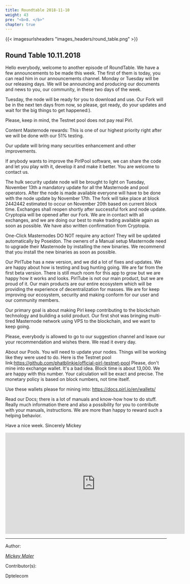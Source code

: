 ```yaml
---
title: Roundtable 2018-11-10
weight: 43
pre: "<b>8. </b>"
chapter: true
---
```

{{< imagesurlsheaders "images_headers/round_table.png"  >}}


## Round Table 10.11.2018

Hello everybody, welcome to another episode of RoundTable.
We have a few announcements to be made this week.
The first of them is today, you can read him in our announcements channel.
Monday or Tuesday will be our releasing days. We will be announcing and producing our documents and news to you, our community, in these two days of the week.

Tuesday, the node will be ready for you to download and use.
Our Fork will be in the next ten days from now, so please, got ready, do your updates and wait for the big things to get happened:).

Please, keep in mind, the Testnet pool does not pay real Pirl.

Content Masternode rewards: This is one of our highest priority right after we will be done with our 51% testing.

Our update will bring many securities enhancement and other improvements.

If anybody wants to improve the PirlPool software, we can share the code and let you play with it, develop it and make it better. You are welcome to contact us.



The hulk security update node will be brought to light on Tuesday, November 13th a mandatory update for all the Masternode and pool operators. After the node is made available everyone will have to be done with the node update by November 17th.
The fork will take place at block 2442442 estimated to occur on November 20th based on current block time.
Exchanges shall reopen shortly after successful fork and node update.
Cryptopia will be opened after our Fork. We are in contact with all exchanges, and we are doing our best to make trading available again as soon as possible. We have also written confirmation from Cryptopia.

One-Click Masternodes DO NOT require any action! They will be updated automatically by Poseidon. The owners of a Manual setup Masternode need to upgrade their Masternode by installing the new binaries. We recommend that you install the new binaries as soon as possible.

Our PirlTube has a new version, and we did a lot of fixes and updates. We are happy about how is testing and bug hunting going. We are far from the first beta version. There is still much room for this app to grow but we are happy how it works and looks. PirlTube is not our main product, but we are proud of it. Our main products are our entire ecosystem which will be providing the experience of decentralization for masses. We are for keep improving our ecosystem, security and making conform for our user and our community members.

Our primary goal is about making Pirl keep contributing to the blockchain technology and building a solid product. Our first shot was bringing multi-tired Masternode network using VPS to the blockchain, and we want to keep going.

Please, everybody is allowed to go to our suggestion channel and leave our your recommendation and wishes there. We read it every day.

About our Pools. You will need to update your nodes. Things will be working like they were used to do. Here is the Testnet pool link:https://github.com/phatblinkie/official-pirl-testnet-pool
Please, don't mine into exchange wallet. It's a bad idea.
Block time is about 13,000. 
We are happy with this number. 
Your calculation will be exact and precise.
The monetary policy is based on block numbers, not time itself.

Use these wallets please for  mining into: https://docs.pirl.io/en/wallets/

Read our Docs; there is a lot of manuals and know-how how to do stuff. 
Really much information there and also a possibility for you to contribute with your manuals, instructions. We are more than happy to reward such a helping behavior.




Have a nice week.
Sincerely Mickey



<iframe width="560" height="315" src="https://share.pirltube.com/content/video/0x2c523e64f24fbd44e2d3132e338eec9ddfd9b3d0f33dc09dbdbdbfd76a954e69" frameborder="0" allow="accelerometer; autoplay; encrypted-media; gyroscope; picture-in-picture" allowfullscreen></iframe>



---
Author:


_[Mickey Maler](https://twitter.com/MickeyMaler)_


Contributor(s):


Dptelecom
